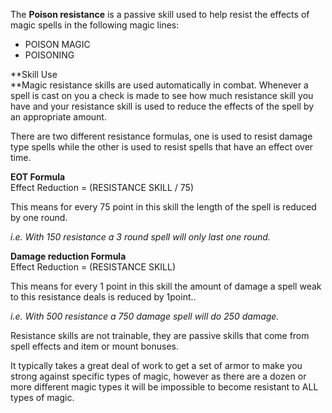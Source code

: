 The **Poison resistance** is a passive skill used to help resist the effects of magic spells in the following magic lines:

*   POISON MAGIC
*   POISONING

**Skill Use  
**Magic resistance skills are used automatically in combat. Whenever a spell is cast on you a check is made to see how much resistance skill you have and your resistance skill is used to reduce the effects of the spell by an appropriate amount.

There are two different resistance formulas, one is used to resist damage type spells while the other is used to resist spells that have an effect over time.

**EOT Formula**  
Effect Reduction = (RESISTANCE SKILL / 75)  
  
This means for every 75 point in this skill the length of the spell is reduced by one round.

_i.e. With 150 resistance a 3 round spell will only last one round._

**Damage reduction Formula**  
Effect Reduction = (RESISTANCE SKILL)  
  
This means for every 1 point in this skill the amount of damage a spell weak to this resistance deals is reduced by 1point..

_i.e. With 500 resistance a 750 damage spell will do 250 damage._

Resistance skills are not trainable, they are passive skills that come from spell effects and item or mount bonuses.

It typically takes a great deal of work to get a set of armor to make you strong against specific types of magic, however as there are a dozen or more different magic types it will be impossible to become resistant to ALL types of magic.
